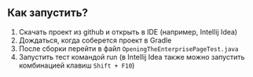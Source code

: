 ## Как запустить?
1. Скачать проект из github и открыть в IDE (например, Intellij Idea)
1. Дождаться, когда соберется проект в Gradle
1. После сборки перейти в файл `OpeningTheEnterprisePageTest.java`
1. Запустить тест командой run (в Intellij Idea также можно запустить комбинацией клавиш `Shift + F10`)
